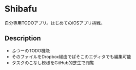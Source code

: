 
Shibafu
===

自分専用TODOアプリ。はじめてのiOSアプリ挑戦。

<!-- ![1](media/***.jpg) -->

## Description

- ふつーのTODO機能
- そのファイルをDropbox経由でぱそこのエディタでも編集可能
- タスクのこなし模様をGitHub的芝生で閲覧
